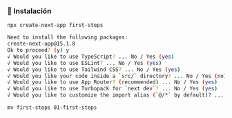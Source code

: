 ### 🔧 Instalación

 
`npx create-next-app first-steps`

```bash
Need to install the following packages:
create-next-app@15.1.8
Ok to proceed? (y) y
√ Would you like to use TypeScript? ... No / Yes (yes)
√ Would you like to use ESLint? ... No / Yes (yes)
√ Would you like to use Tailwind CSS? ... No / Yes (yes)
√ Would you like your code inside a `src/` directory? ... No / Yes (no)
√ Would you like to use App Router? (recommended) ... No / Yes (yes)
√ Would you like to use Turbopack for `next dev`? ... No / Yes (yes)
√ Would you like to customize the import alias (`@/*` by default)? ... No / Yes (no)
```

`mv first-steps 01-first-steps`
